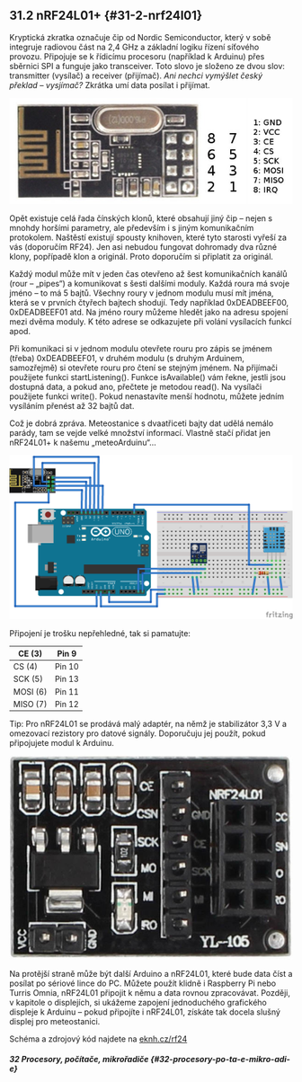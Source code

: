 ## 31.2 nRF24L01+ {#31-2-nrf24l01}

Kryptická zkratka označuje čip od Nordic Semiconductor, který v sobě integruje radiovou část na 2,4 GHz a základní logiku řízení síťového provozu. Připojuje se k řídicímu procesoru (například k Arduinu) přes sběrnici SPI a funguje jako transceiver. Toto slovo je složeno ze dvou slov: transmitter (vysílač) a receiver (přijímač). _Ani nechci vymýšlet český překlad – vysjímač?_ Zkrátka umí data posílat i přijímat.

![351-1.jpeg](../images/00228.jpeg)

Opět existuje celá řada čínských klonů, které obsahují jiný čip – nejen s mnohdy horšími parametry, ale především i s jiným komunikačním protokolem. Naštěstí existují spousty knihoven, které tyto starosti vyřeší za vás (doporučím RF24). Jen asi nebudou fungovat dohromady dva různé klony, popřípadě klon a originál. Proto doporučím si připlatit za originál.

Každý modul může mít v jeden čas otevřeno až šest komunikačních kanálů (rour – „pipes“) a komunikovat s šesti dalšími moduly. Každá roura má svoje jméno – to má 5 bajtů. Všechny roury v jednom modulu musí mít jména, která se v prvních čtyřech bajtech shodují. Tedy například 0xDEADBEEF00, 0xDEADBEEF01 atd. Na jméno roury můžeme hledět jako na adresu spojení mezi dvěma moduly. K této adrese se odkazujete při volání vysílacích funkcí apod.

Při komunikaci si v jednom modulu otevřete rouru pro zápis se jménem (třeba) 0xDEADBEEF01, v druhém modulu (s druhým Arduinem, samozřejmě) si otevřete rouru pro čtení se stejným jménem. Na přijímači použijete funkci startListening(). Funkce isAvailable() vám řekne, jestli jsou dostupná data, a pokud ano, přečtete je metodou read(). Na vysílači použijete funkci write(). Pokud nenastavíte menší hodnotu, můžete jedním vysíláním přenést až 32 bajtů dat.

Což je dobrá zpráva. Meteostanice s dvaatřiceti bajty dat udělá nemálo parády, tam se vejde velké množství informací. Vlastně stačí přidat jen nRF24L01+ k našemu „meteoArduinu“…

![352-1.png](../images/000268.png)

Připojení je trošku nepřehledné, tak si pamatujte:

| CE (3) | Pin 9 |
| --- | --- |
| CS (4) | Pin 10 |
| SCK (5) | Pin 13 |
| MOSI (6) | Pin 11 |
| MISO (7) | Pin 12 |

Tip: Pro nRF24L01 se prodává malý adaptér, na němž je stabilizátor 3,3 V a omezovací rezistory pro datové signály. Doporučuju jej použít, pokud připojujete modul k Arduinu.

![353-1.jpeg](../images/00319.jpeg)

Na protější straně může být další Arduino a nRF24L01, které bude data číst a posílat po sériové lince do PC. Můžete použít klidně i Raspberry Pi nebo Turris Omnia, nRF24L01 připojit k němu a data rovnou zpracovávat. Později, v kapitole o displejích, si ukážeme zapojení jednoduchého grafického displeje k Arduinu – pokud připojíte i nRF24L01, získáte tak docela slušný displej pro meteostanici.

Schéma a zdrojový kód najdete na [eknh.cz/rf24](https://eknh.cz/rf24)

##### 32 Procesory, počítače, mikrořadiče {#32-procesory-po-ta-e-mikro-adi-e}

